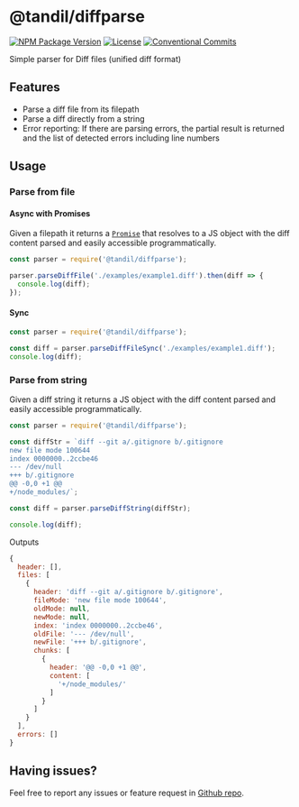# @tandil/diffparse
[![NPM Package Version](https://img.shields.io/npm/v/@tandil/diffparse)](https://www.npmjs.com/package/@tandil/diffparse)
[![License](https://img.shields.io/npm/l/@tandil/diffparse?color=%23007ec6)](https://github.com/danielduarte/diffparse/blob/master/LICENSE)
[![Conventional Commits](https://img.shields.io/badge/Conventional%20Commits-1.0.0-blue.svg)](https://conventionalcommits.org)

Simple parser for Diff files (unified diff format)

## Features

- Parse a diff file from its filepath
- Parse a diff directly from a string
- Error reporting: If there are parsing errors, the partial result is returned and the list of detected errors including line numbers

## Usage

### Parse from file

#### Async with Promises

Given a filepath it returns a [`Promise`](https://developer.mozilla.org/en-US/docs/Web/JavaScript/Reference/Global_Objects/Promise) that resolves to a JS object with the diff content parsed and easily accessible programmatically.

```js
const parser = require('@tandil/diffparse');

parser.parseDiffFile('./examples/example1.diff').then(diff => {
  console.log(diff);
});
```

#### Sync

```js
const parser = require('@tandil/diffparse');

const diff = parser.parseDiffFileSync('./examples/example1.diff');
console.log(diff);
```

### Parse from string

Given a diff string it returns a JS object with the diff content parsed and easily accessible programmatically.

```js
const parser = require('@tandil/diffparse');

const diffStr = `diff --git a/.gitignore b/.gitignore
new file mode 100644
index 0000000..2ccbe46
--- /dev/null
+++ b/.gitignore
@@ -0,0 +1 @@
+/node_modules/`;

const diff = parser.parseDiffString(diffStr);

console.log(diff);
```

Outputs

```js
{
  header: [],
  files: [
    {
      header: 'diff --git a/.gitignore b/.gitignore',
      fileMode: 'new file mode 100644',
      oldMode: null,
      newMode: null,
      index: 'index 0000000..2ccbe46',
      oldFile: '--- /dev/null',
      newFile: '+++ b/.gitignore',
      chunks: [
        {
          header: '@@ -0,0 +1 @@',
          content: [
            '+/node_modules/'
          ]
        }
      ]
    }
  ],
  errors: []
}
```

## Having issues?

Feel free to report any issues or feature request in [Github repo](https://github.com/danielduarte/diffparse/issues/new).
